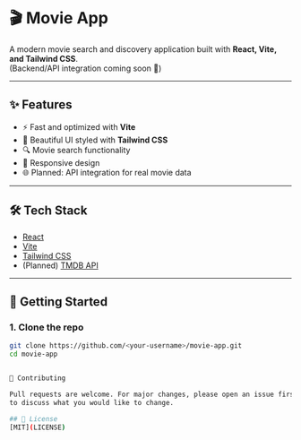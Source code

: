 # 🎬 Movie App

A modern movie search and discovery application built with **React, Vite, and Tailwind CSS**.  
(Backend/API integration coming soon 🚀)

---

## ✨ Features
- ⚡ Fast and optimized with **Vite**
- 🎨 Beautiful UI styled with **Tailwind CSS**
- 🔍 Movie search functionality
- 📱 Responsive design
- 🌐 Planned: API integration for real movie data

---

## 🛠️ Tech Stack
- [React](https://reactjs.org/)
- [Vite](https://vitejs.dev/)
- [Tailwind CSS](https://tailwindcss.com/)
- (Planned) [TMDB API](https://www.themoviedb.org/documentation/api)

---

## 🚀 Getting Started

### 1. Clone the repo
```bash
git clone https://github.com/<your-username>/movie-app.git
cd movie-app


🤝 Contributing

Pull requests are welcome. For major changes, please open an issue first
to discuss what you would like to change.

## 📜 License
[MIT](LICENSE)

